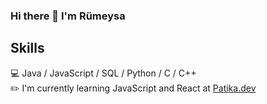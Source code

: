 ### Hi there 👋 I'm Rümeysa
## Skills
💻 Java / JavaScript / SQL / Python / C / C++ <br>
✏️ I'm currently learning JavaScript and React at [Patika.dev](https://www.patika.dev/tr)

<!--
**Rmy-dh/Rmy-dh** is a ✨ _special_ ✨ repository because its `README.md` (this file) appears on your GitHub profile.

Here are some ideas to get you started:

- 🔭 I’m currently working on ...
- 🌱 I’m currently learning ...
- 👯 I’m looking to collaborate on ...
- 🤔 I’m looking for help with ...
- 💬 Ask me about ...
- 📫 How to reach me: ...
- 😄 Pronouns: ...
- ⚡ Fun fact: ...
-->
